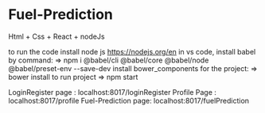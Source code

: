 # Fuel-Prediction
Html + Css + React + nodeJs

to run the code 
install node js https://nodejs.org/en
in vs code, install babel by command: 
=> npm i @babel/cli @babel/core @babel/node @babel/preset-env --save-dev
install bower_components for the project:
=> bower install
to run project 
=> npm start

LoginRegister page : localhost:8017/loginRegister
Profile Page : localhost:8017/profile
Fuel-Prediction page: localhost:8017/fuelPrediction